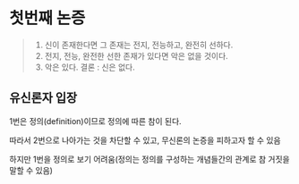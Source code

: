 # 첫번째 논증
> 1. 신이 존재한다면 그 존재는 전지, 전능하고, 완전히 선하다.
> 2. 전지, 전능, 완전한 선한 존재가 있다면 악은 없을 것이다.
> 3. 악은 있다.
> 결론 : 신은 없다.

## 유신론자 입장
1번은 정의(definition)이므로 정의에 따른 참이 된다. 

따라서 2번으로 나아가는 것을 차단할 수 있고, 무신론의 논증을 피하고자 할 수 있음

하지만 1번을 정의로 보기 어려움(정의는 정의를 구성하는 개념들간의 관계로 참 거짓을 말할 수 있음) 